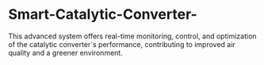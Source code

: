 # Smart-Catalytic-Converter-
This advanced system offers real-time monitoring, control, and optimization of the catalytic converter`s performance, contributing to improved air quality and a greener environment.
